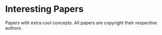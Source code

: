 # Interesting Papers

Papers with extra cool concepts. All papers are copyright their respective authors.
